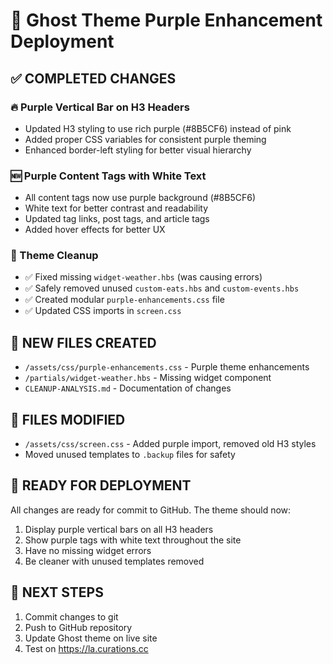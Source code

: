 # 🚀 Ghost Theme Purple Enhancement Deployment

## ✅ COMPLETED CHANGES

### 🔥 Purple Vertical Bar on H3 Headers
- Updated H3 styling to use rich purple (#8B5CF6) instead of pink
- Added proper CSS variables for consistent purple theming
- Enhanced border-left styling for better visual hierarchy

### 🆕 Purple Content Tags with White Text  
- All content tags now use purple background (#8B5CF6)
- White text for better contrast and readability
- Updated tag links, post tags, and article tags
- Added hover effects for better UX

### 🧹 Theme Cleanup
- ✅ Fixed missing `widget-weather.hbs` (was causing errors)
- ✅ Safely removed unused `custom-eats.hbs` and `custom-events.hbs` 
- ✅ Created modular `purple-enhancements.css` file
- ✅ Updated CSS imports in `screen.css`

## 📁 NEW FILES CREATED
- `/assets/css/purple-enhancements.css` - Purple theme enhancements
- `/partials/widget-weather.hbs` - Missing widget component
- `CLEANUP-ANALYSIS.md` - Documentation of changes

## 📁 FILES MODIFIED
- `/assets/css/screen.css` - Added purple import, removed old H3 styles
- Moved unused templates to `.backup` files for safety

## 🎯 READY FOR DEPLOYMENT
All changes are ready for commit to GitHub. The theme should now:
1. Display purple vertical bars on all H3 headers
2. Show purple tags with white text throughout the site
3. Have no missing widget errors
4. Be cleaner with unused templates removed

## 🚀 NEXT STEPS
1. Commit changes to git
2. Push to GitHub repository
3. Update Ghost theme on live site
4. Test on https://la.curations.cc
